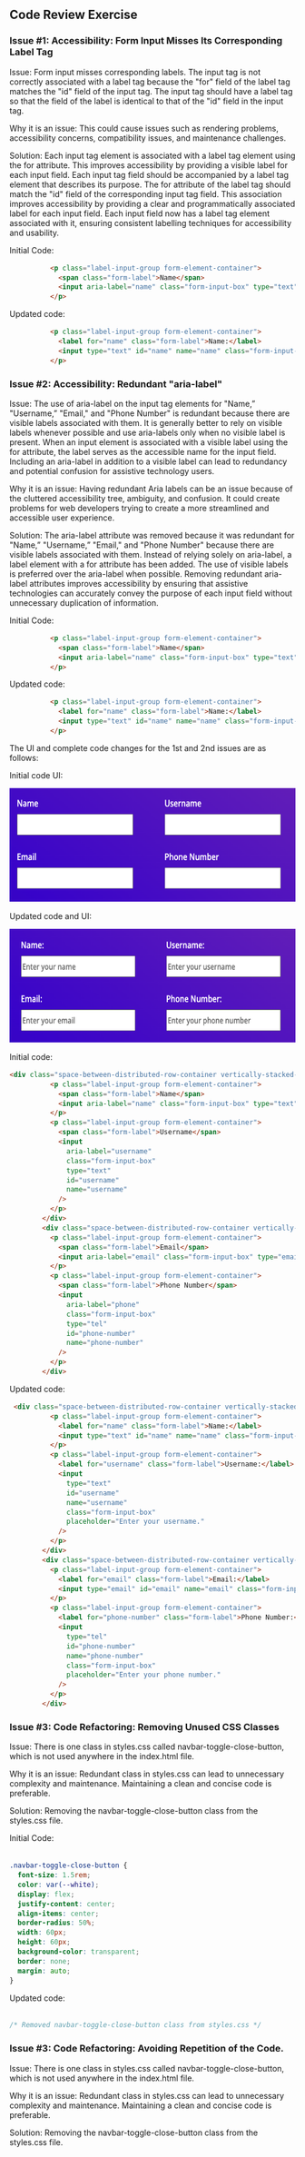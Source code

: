 ## Code Review Exercise


### Issue #1: Accessibility: Form Input Misses Its Corresponding Label Tag

Issue: Form input misses corresponding labels. The input tag is not correctly associated with a label tag because the "for" field of the label tag matches the "id" field of the input tag.  The input tag should have a label tag so that the field of the label is identical to that of the "id" field in the input tag.

Why it is an issue: This could cause issues such as rendering problems, accessibility concerns, compatibility issues, and maintenance challenges.

Solution: Each input tag element is associated with a label tag element using the for attribute. This improves accessibility by providing a visible label for each input field. Each input tag field should be accompanied by a label tag element that describes its purpose. The for attribute of the label tag should match the "id" field of the corresponding input tag field. This association improves accessibility by providing a clear and programmatically associated label for each input field. Each input field now has a label tag element associated with it, ensuring consistent labelling techniques for accessibility and usability.

Initial Code:
```html
          <p class="label-input-group form-element-container">
            <span class="form-label">Name</span>
            <input aria-label="name" class="form-input-box" type="text" id="name" name="name" />
          </p>
```

Updated code: 
```html
          <p class="label-input-group form-element-container">
            <label for="name" class="form-label">Name:</label>
            <input type="text" id="name" name="name" class="form-input-box" placeholder="Enter your name" />
          </p>
```




### Issue #2: Accessibility: Redundant "aria-label"

Issue: The use of aria-label on the input tag elements for "Name,” "Username,” "Email," and "Phone Number" is redundant because there are visible labels associated with them. It is generally better to rely on visible labels whenever possible and use aria-labels only when no visible label is present. When an input element is associated with a visible label using the for attribute, the label serves as the accessible name for the input field. Including an aria-label in addition to a visible label can lead to redundancy and potential confusion for assistive technology users.

Why it is an issue: Having redundant Aria labels can be an issue because of the cluttered accessibility tree, ambiguity, and confusion. It could create problems for web developers trying to create a more streamlined and accessible user experience.

Solution: The aria-label attribute was removed because it was redundant for "Name,” "Username,” "Email," and "Phone Number" because there are visible labels associated with them. Instead of relying solely on aria-label, a label element with a for attribute has been added. The use of visible labels is preferred over the aria-label when possible. Removing redundant aria-label attributes improves accessibility by ensuring that assistive technologies can accurately convey the purpose of each input field without unnecessary duplication of information.

Initial Code:
```html
          <p class="label-input-group form-element-container">
            <span class="form-label">Name</span>
            <input aria-label="name" class="form-input-box" type="text" id="name" name="name" />
          </p>
```

Updated code: 
```html
          <p class="label-input-group form-element-container">
            <label for="name" class="form-label">Name:</label>
            <input type="text" id="name" name="name" class="form-input-box" placeholder="Enter your name" />
          </p>
```



The UI and complete code changes for the 1st and 2nd issues are as follows: 


Initial code UI: 
 


<img src="../images/before_label.png" height=200 alt="screenshot showing an aaccessibility issue on the image with the close button">

Updated code and UI: 
 

 
<img src="../images/after_label.png" height=200 alt="screenshot showing an accessibility issue on the image with the close button">

Initial code:

```html
<div class="space-between-distributed-row-container vertically-stacked-sm-screen-container">
          <p class="label-input-group form-element-container">
            <span class="form-label">Name</span>
            <input aria-label="name" class="form-input-box" type="text" id="name" name="name" />
          </p>
          <p class="label-input-group form-element-container">
            <span class="form-label">Username</span>
            <input
              aria-label="username"
              class="form-input-box"
              type="text"
              id="username"
              name="username"
            />
          </p>
        </div>
        <div class="space-between-distributed-row-container vertically-stacked-sm-screen-container">
          <p class="label-input-group form-element-container">
            <span class="form-label">Email</span>
            <input aria-label="email" class="form-input-box" type="email" id="email" name="email" />
          </p>
          <p class="label-input-group form-element-container">
            <span class="form-label">Phone Number</span>
            <input
              aria-label="phone"
              class="form-input-box"
              type="tel"
              id="phone-number"
              name="phone-number"
            />
          </p>
        </div>
```

Updated code:

```html
 <div class="space-between-distributed-row-container vertically-stacked-sm-screen-container">
          <p class="label-input-group form-element-container">
            <label for="name" class="form-label">Name:</label>
            <input type="text" id="name" name="name" class="form-input-box" placeholder="Enter your name." />
          </p>
          <p class="label-input-group form-element-container">
            <label for="username" class="form-label">Username:</label>
            <input
              type="text"
              id="username"
              name="username"
              class="form-input-box"
              placeholder="Enter your username."
            />
          </p>          
        </div>
        <div class="space-between-distributed-row-container vertically-stacked-sm-screen-container">
          <p class="label-input-group form-element-container">
            <label for="email" class="form-label">Email:</label>
            <input type="email" id="email" name="email" class="form-input-box" placeholder="Enter your email." />
          </p>
          <p class="label-input-group form-element-container">
            <label for="phone-number" class="form-label">Phone Number:</label>
            <input
              type="tel"
              id="phone-number"
              name="phone-number"
              class="form-input-box"
              placeholder="Enter your phone number."
            />
          </p>
        </div>
```



### Issue #3: Code Refactoring: Removing Unused CSS Classes


Issue: There is one class in styles.css called navbar-toggle-close-button, which is not used anywhere in the index.html file.

Why it is an issue: Redundant class in styles.css can lead to unnecessary complexity and maintenance. Maintaining a clean and concise code is preferable.

Solution: Removing the navbar-toggle-close-button class from the styles.css file.

Initial Code:
```css

.navbar-toggle-close-button {
  font-size: 1.5rem;
  color: var(--white);
  display: flex;
  justify-content: center;
  align-items: center;
  border-radius: 50%;
  width: 60px;
  height: 60px;
  background-color: transparent;
  border: none;
  margin: auto;
}

```

Updated code: 
```css

/* Removed navbar-toggle-close-button class from styles.css */

```


### Issue #3: Code Refactoring: Avoiding Repetition of the Code.


Issue: There is one class in styles.css called navbar-toggle-close-button, which is not used anywhere in the index.html file.

Why it is an issue: Redundant class in styles.css can lead to unnecessary complexity and maintenance. Maintaining a clean and concise code is preferable.

Solution: Removing the navbar-toggle-close-button class from the styles.css file.